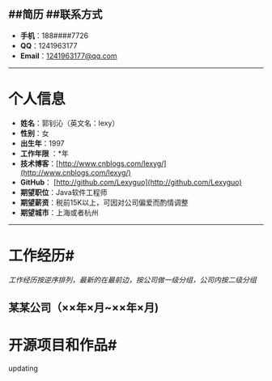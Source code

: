 ##简历
##联系方式 
--------
- **手机**：188####7726
- **QQ**：1241963177
- **Email**：1241963177@qq.com


----------
# 个人信息 #
- **姓名**：郭钊沁（英文名：lexy）
- **性别**：女
- **出生年**：1997
- **工作年限** ：*年
- **技术博客**：[http://www.cnblogs.com/lexyg/](http://www.cnblogs.com/lexyg/)
- **GitHub**： [http://github.com/Lexyguo](http://github.com/Lexyguo)
- **期望职位**：Java软件工程师
- **期望薪资**：税前15K以上，可因对公司偏爱而酌情调整
- **期望城市**：上海或者杭州

---------

# 工作经历# 
*工作经历按逆序排列，最新的在最前边，按公司做一级分组，公司内按二级分组*

某某公司（××年×月~××年×月)
--------
# 开源项目和作品# 
updating
